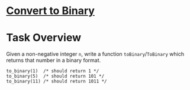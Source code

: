 # [Convert to Binary](https://www.codewars.com/kata/convert-to-binary "https://www.codewars.com/kata/59fca81a5712f9fa4700159a")

# Task Overview
Given a non-negative integer `n`, write a function `toBinary`/`ToBinary` which returns that number in a binary format.

```
to_binary(1)  /* should return 1 */
to_binary(5)  /* should return 101 */
to_binary(11) /* should return 1011 */
```